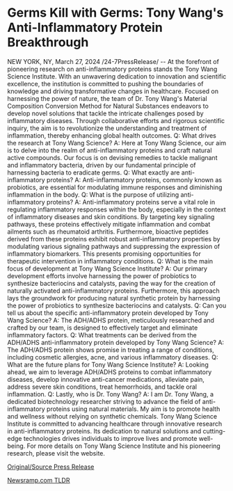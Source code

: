 # Germs Kill with Germs: Tony Wang's Anti-Inflammatory Protein Breakthrough

NEW YORK, NY, March 27, 2024 /24-7PressRelease/ -- At the forefront of pioneering research on anti-inflammatory proteins stands the Tony Wang Science Institute. With an unwavering dedication to innovation and scientific excellence, the institution is committed to pushing the boundaries of knowledge and driving transformative changes in healthcare. Focused on harnessing the power of nature, the team of Dr. Tony Wang's Material Composition Conversion Method for Natural Substances endeavors to develop novel solutions that tackle the intricate challenges posed by inflammatory diseases. Through collaborative efforts and rigorous scientific inquiry, the aim is to revolutionize the understanding and treatment of inflammation, thereby enhancing global health outcomes.  Q: What drives the research at Tony Wang Science? A: Here at Tony Wang Science, our aim is to delve into the realm of anti-inflammatory proteins and craft natural active compounds. Our focus is on devising remedies to tackle malignant and inflammatory bacteria, driven by our fundamental principle of harnessing bacteria to eradicate germs.  Q: What exactly are anti-inflammatory proteins? A: Anti-inflammatory proteins, commonly known as probiotics, are essential for modulating immune responses and diminishing inflammation in the body.  Q: What is the purpose of utilizing anti-inflammatory proteins? A: Anti-inflammatory proteins serve a vital role in regulating inflammatory responses within the body, especially in the context of inflammatory diseases and skin conditions. By targeting key signaling pathways, these proteins effectively mitigate inflammation and combat ailments such as rheumatoid arthritis. Furthermore, bioactive peptides derived from these proteins exhibit robust anti-inflammatory properties by modulating various signaling pathways and suppressing the expression of inflammatory biomarkers. This presents promising opportunities for therapeutic intervention in inflammatory conditions.  Q: What is the main focus of development at Tony Wang Science Institute? A: Our primary development efforts involve harnessing the power of probiotics to synthesize bacteriocins and catalysts, paving the way for the creation of naturally activated anti-inflammatory proteins. Furthermore, this approach lays the groundwork for producing natural synthetic protein by harnessing the power of probiotics to synthesize bacteriocins and catalysts.  Q: Can you tell us about the specific anti-inflammatory protein developed by Tony Wang Science? A: The ADH/ADHS protein, meticulously researched and crafted by our team, is designed to effectively target and eliminate inflammatory factors.  Q: What treatments can be derived from the ADH/ADHS anti-inflammatory protein developed by Tony Wang Science? A: The ADH/ADHS protein shows promise in treating a range of conditions, including cosmetic allergies, acne, and various inflammatory diseases.  Q: What are the future plans for Tony Wang Science Institute? A: Looking ahead, we aim to leverage ADH/ADHS proteins to combat inflammatory diseases, develop innovative anti-cancer medications, alleviate pain, address severe skin conditions, treat hemorrhoids, and tackle oral inflammation.  Q: Lastly, who is Dr. Tony Wang? A: I am Dr. Tony Wang, a dedicated biotechnology researcher striving to advance the field of anti-inflammatory proteins using natural materials. My aim is to promote health and wellness without relying on synthetic chemicals.  Tony Wang Science Institute is committed to advancing healthcare through innovative research in anti-inflammatory proteins. Its dedication to natural solutions and cutting-edge technologies drives individuals to improve lives and promote well-being. For more details on Tony Wang Science Institute and his pioneering research, please visit the website. 

[Original/Source Press Release](https://www.24-7pressrelease.com/press-release/509560/germs-kill-with-germs-tony-wangs-anti-inflammatory-protein-breakthrough) 

[Newsramp.com TLDR](https://newsramp.com/None) 